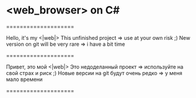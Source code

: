 # <web_browser> on C#

====================

Hello, it's my <|web|>
This unfinished project => use at your own risk ;)
New version on git will be very rare => i have a bit time

====================

Привет, это мой <|web|>
Это недоделанный проект => используйте на свой страх и риск ;)
Новые версии на git будут очень редко => у меня мало времени

====================

